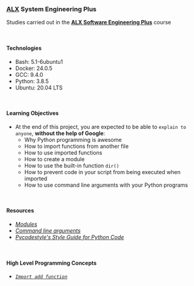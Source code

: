 ### [ALX](https://www.alxafrica.com/) System Engineering Plus

Studies carried out in the **[ALX Software Engineering Plus](https://www.alxafrica.com/software-engineering-plus/)** course

<br />

#### Technologies

* Bash:     5.1-6ubuntu1
* Docker:   24.0.5
* GCC:      9.4.0
* Python:   3.8.5
* Ubuntu:   20.04 LTS

<br />

#### Learning Objectives

* At the end of this project, you are expected to be able to `explain to anyone`, **without the help of Google**:
    * Why Python programming is awesome
    * How to import functions from another file
    * How to use imported functions
    * How to create a module
    * How to use the built-in function `dir()`
    * How to prevent code in your script from being executed when imported
    * How to use command line arguments with your Python programs

<br />

#### Resources

* _[Modules](https://docs.python.org/3/tutorial/modules.html)_
* _[Command line arguments](https://docs.python.org/3/tutorial/stdlib.html#command-line-arguments)_
* _[Pycodestyle's Style Guide for Python Code](https://pypi.org/project/pycodestyle/)_

<br />

#### High Level Programming Concepts


* _[`Import add function`](0-add.py)_

<br />

